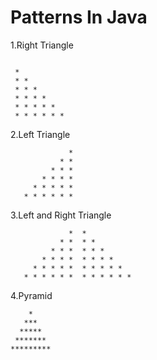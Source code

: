 # Patterns In Java

1.Right Triangle
```

 *
 * *
 * * *
 * * * *
 * * * * *
 * * * * * *

```
2.Left Triangle
```
             * 
           * * 
         * * * 
       * * * * 
     * * * * * 
   * * * * * * 
```
3.Left and Right Triangle
```
             *  *
           * *  * *
         * * *  * * *
       * * * *  * * * *
     * * * * *  * * * * *
   * * * * * *  * * * * * *
```
4.Pyramid
```
    *
   ***
  *****
 *******
*********
```

